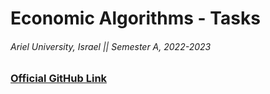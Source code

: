 # Economic Algorithms - Tasks

###### Ariel University, Israel || Semester A, 2022-2023

### [Official GitHub Link](https://github.com/erelsgl-at-ariel/algorithms-5783)
